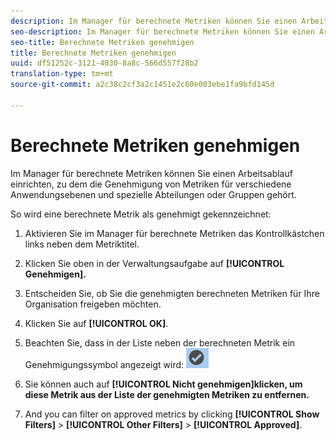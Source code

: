 ```yaml
---
description: Im Manager für berechnete Metriken können Sie einen Arbeitsablauf einrichten, zu dem die Genehmigung von Metriken für verschiedene Anwendungsebenen und spezielle Abteilungen oder Gruppen gehört.
seo-description: Im Manager für berechnete Metriken können Sie einen Arbeitsablauf einrichten, zu dem die Genehmigung von Metriken für verschiedene Anwendungsebenen und spezielle Abteilungen oder Gruppen gehört.
seo-title: Berechnete Metriken genehmigen
title: Berechnete Metriken genehmigen
uuid: df51252c-3121-4030-8a8c-566d557f28b2
translation-type: tm+mt
source-git-commit: a2c38c2cf3a2c1451e2c60e003ebe1fa9bfd145d

---
```



# Berechnete Metriken genehmigen

Im Manager für berechnete Metriken können Sie einen Arbeitsablauf einrichten, zu dem die Genehmigung von Metriken für verschiedene Anwendungsebenen und spezielle Abteilungen oder Gruppen gehört.

So wird eine berechnete Metrik als genehmigt gekennzeichnet:

1. Aktivieren Sie im Manager für berechnete Metriken das Kontrollkästchen links neben dem Metriktitel.
1. Klicken Sie oben in der Verwaltungsaufgabe auf **[!UICONTROL Genehmigen].**
1. Entscheiden Sie, ob Sie die genehmigten berechneten Metriken für Ihre Organisation freigeben möchten.
1. Klicken Sie auf **[!UICONTROL OK]**.
1. Beachten Sie, dass in der Liste neben der berechneten Metrik ein Genehmigungssymbol angezeigt wird:  ![](assets/cm_approve_icon.png)

1. Sie können auch auf **[!UICONTROL Nicht genehmigen]klicken, um diese Metrik aus der Liste der genehmigten Metriken zu entfernen.**
1. And you can filter on approved metrics by clicking **[!UICONTROL Show Filters]** &gt; **[!UICONTROL Other Filters]** &gt; **[!UICONTROL Approved]**.

